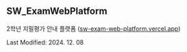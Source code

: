 ## SW_ExamWebPlatform
2학년 지필평가 안내 플랫폼 ([sw-exam-web-platform.vercel.app](https://sw-exam-web-platform.vercel.app/))

Last Modified: 2024. 12. 08
